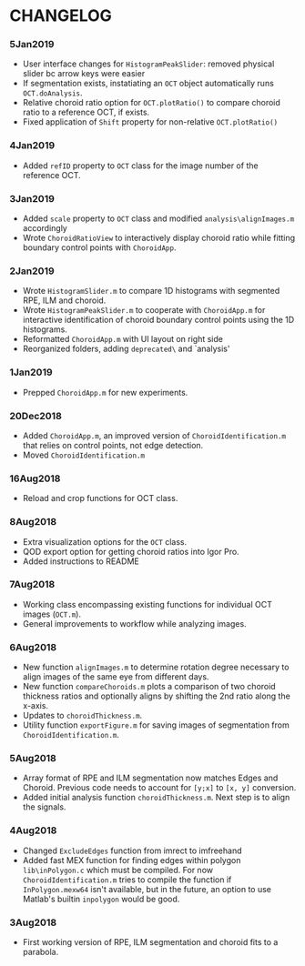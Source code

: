 # CHANGELOG

### 5Jan2019
- User interface changes for `HistogramPeakSlider`: removed physical slider bc arrow keys were easier
- If segmentation exists, instatiating an `OCT` object automatically runs `OCT.doAnalysis`.
- Relative choroid ratio option for `OCT.plotRatio()` to compare choroid ratio to a reference OCT, if exists.
- Fixed application of `Shift` property for non-relative `OCT.plotRatio()`

### 4Jan2019
- Added `refID` property to `OCT` class for the image number of the reference OCT.

### 3Jan2019
- Added `scale` property to `OCT` class and modified `analysis\alignImages.m` accordingly
- Wrote `ChoroidRatioView` to interactively display choroid ratio while fitting boundary control points with `ChoroidApp`.

### 2Jan2019
- Wrote `HistogramSlider.m` to compare 1D histograms with segmented RPE, ILM and choroid.
- Wrote `HistogramPeakSlider.m` to cooperate with `ChoroidApp.m` for interactive identification of choroid boundary control points using the 1D histograms.
- Reformatted `ChoroidApp.m` with UI layout on right side
- Reorganized folders, adding `deprecated\` and `analysis\'

### 1Jan2019
- Prepped `ChoroidApp.m` for new experiments.

### 20Dec2018
- Added `ChoroidApp.m`, an improved version of `ChoroidIdentification.m` that relies on control points, not edge detection.
- Moved `ChoroidIdentification.m`

### 16Aug2018
- Reload and crop functions for OCT class.

### 8Aug2018
- Extra visualization options for the `OCT` class.
- QOD export option for getting choroid ratios into Igor Pro.
- Added instructions to README

### 7Aug2018
- Working class encompassing existing functions for individual OCT images (`OCT.m`).
- General improvements to workflow while analyzing images.

### 6Aug2018
- New function `alignImages.m` to determine rotation degree necessary to align images of the same eye from different days. 
- New function `compareChoroids.m` plots a comparison of two choroid thickness ratios and optionally aligns by shifting the 2nd ratio along the x-axis.
- Updates to `choroidThickness.m`.
- Utility function `exportFigure.m` for saving images of segmentation from `ChoroidIdentification.m`.

### 5Aug2018
- Array format of RPE and ILM segmentation now matches Edges and Choroid. Previous code needs to account for `[y;x]` to `[x, y]` conversion.
- Added initial analysis function `choroidThickness.m`. Next step is to align the signals.

### 4Aug2018
- Changed `ExcludeEdges` function from imrect to imfreehand
- Added fast MEX function for finding edges within polygon `lib\inPolygon.c` which must be compiled. For now `ChoroidIdentification.m` tries to compile the function if `InPolygon.mexw64` isn't available, but in the future, an option to use Matlab's builtin `inpolygon` would be good.

### 3Aug2018
- First working version of RPE, ILM segmentation and choroid fits to a parabola.